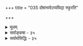 +++
title = "035 दोषाभावेऽप्यविद्या स्फुरति"

+++
<details><summary>मूलम्</summary>

दोषाभावेऽप्यविद्या स्फुरति यदि ततः किं न विश्वं तथा स्यात् सा चान्यां कल्पितां चेदभिलषति तथा साऽपि चेत्यव्यवस्था ।  
नापेक्षा चेदनादेरकलुषधिषणागोचरत्वात् सती स्यात् ब्रह्मैवास्यास्तु दोषो यदि न तु विरमेद्ब्रह्मणो नित्यभावात् ॥ ३५ ॥
</details>

<details><summary>सर्वाङ्कषा - ३५</summary>

अविद्यायाः कल्पनानुपपत्तिं प्रदर्शयति - दोषेत्यादि । **दोषाभावेऽपि** = अतिरिक्तस्य दोषस्याभावेऽपि, **अविद्या** = मिथ्याभूता अविद्या यदि **स्फुरति** = भासते, **ततः** = तर्हि **विश्वम्** = जगत् तथा क्रिं न **स्यात्** = कुतो न भासेत? तथा चाविद्यासाक्षिभूतं ब्रह्म अविद्यां कल्पयित्वा अविद्यमानं जगत् पश्यति यदि; तर्हि, अविद्याकल्पनं विनैव जगद्धुम एव ब्रह्मणः कुतो न भवेत्; 'तद्धेतोरेव तद्धेतुत्वे मध्ये किं तेन' इति न्यायात् । **तद्धेतोः** =अविद्याकल्पनहेतोः साक्षित्वस्यैव, **तद्धेतुत्वे** = जगद्दर्शनहेतुत्वे, **मध्ये** = जगद्ब्रह्मणोर्मध्ये **तेन** = अविद्यया **किम्** = प्रयोजनम् किम् ? साक्षादेव जगद्भमसंभवात् ॥ 

यदि ब्रह्मव्यतिरिक्तो दोषः आवश्यकः, तर्हि - सा **च** = अविद्या च **अन्याम्** = अविद्याम् कल्पिताम् अभिलषति **चेत्** =अपेक्षते चेत्, सापि **च** = एवं कल्पिता अविद्यापि **तथा** = अन्याम् अविद्याम् अपेक्षेत । **इति** = इंति हेतोः **अनवस्था** = अविद्यापरंपरानवस्था स्यात् । अनादेः अविद्यायाः **अपेक्षा** = अविद्यान्तरापेक्षा न चेत्, तदा **अकलुषितधिषणागोचरत्वात्** = दोषाजन्यज्ञानविषयत्वात् सा अविद्या **सती** = सत्या स्यात् । तथा चाद्वैतभङ्गः, सत्यद्वयाङ्गीकारात् । अस्तु ब्रह्मण एवाविद्याकल्पकत्वात् दोषपदवाच्यत्वमिति शङ्कते - **अस्याः** = अविद्यायाः ब्रह्मैव **दोषः** = कल्पकः अस्तु इति यदि, तदा ब्रह्मणः **नित्यभावात्** = नित्यत्वात् अविद्यासाक्षित्वमपि नित्यं स्यादिति न तु **विरमेत्** = कदाप्यविद्या न निवर्तेत । तथा चानिर्मोक्षप्रसङ्गः ॥ 



181. 

446 

[ प्रत्यक्षेण भावरूपाज्ञानासिद्धिः ] 

ज्ञातेऽज्ञातेऽप्यभावः खलु दुरवगमस्संविदस्तेन भावः 

स्यादज्ञानं, यदीहाप्यपरिहृतमिदं तद्विरोधादिसाम्यात् । 

‘ब्रह्मैव स्वाविद्यया संसरति, स्वविद्यया च मुच्यते' इति ब्रह्मविवर्तवादसारसंग्रहः । अतोऽविद्यया ब्रह्मण एव भ्रान्त्या जगद्दर्शनम्, वस्तुतः जगतः अभावात् । अविद्यमानस्य दर्शनं हि दोषवशात् । प्रकृते दोषः कः ? इति चेत्, अविद्यैव दोषः । अविद्या सत्या वा, मिथ्या वा? इति प्रश्ने सत्यत्वेऽद्वैतभङ्गात् मिथ्यैवेति ते वदन्ति । तर्हविद्यासाक्षित्वं प्रति दोषान्तरं कारणं वक्तव्यम् । ततश्चानवस्था । यदि कारणमन्तरापि भानम्, तर्हि अविद्यामन्तरापि प्रपञ्चदर्शनं भवतु । अतश्चानिर्मोक्षप्रसङ्गोऽनिवार्यः । तस्मान्मिथ्याभूताविद्याकल्पनानुपपत्तिर्दुष्परिहरा । सर्वं प्रश्नातीताया अविद्याया माहत्म्यादिति चेत्- 

विचारशास्त्रकर्ता स्याद् व्यास उन्मत्त एव ते । गीतोपदेष्टा कृष्णोऽपि भवेदुन्मत्त एव ते । नराणां बुद्धिजीवित्वं शास्त्रे लोकेऽपि संमतम् । विज्ञानात्मा हि जीवः स्यात् ततस्तर्कमपेक्षते ॥ तदर्थं रचितं शास्त्रं ऋषिभिः करुणालुभिः । बुद्धिकश्मलनाशाय निष्ठायै शान्तयेऽपि च ॥ अतोऽनिवार्यमेवैतत् तर्कशाणे परीक्षणम् । प्रमाणानां च सर्वेषां सर्वशङ्कापनुत्तये ॥ ३५ ॥
</details>


<details><summary>सर्वार्थसिद्धिः - ३५</summary>

दोषाभावेऽप्यविद्या स्फुरति यदि ततः किं न विश्वं तथा स्यात्  
सा चान्यां कल्पितां चेदभिलषति तथा साऽपि चेत्यव्यवस्था ।  
नापेक्षा चेदनादेरकलुषधिषणागोचरत्वात् सती स्यात्  
ब्रह्मैवास्यास्तु दोषो यदि न तु विरमेद्ब्रह्मणो नित्यभावात् ॥ ३५ ॥  
अथाविद्यास्वरूपसिद्धिरूपब्रह्मणस्तत्साक्षित्वं दोषनिरपेक्षं तत्सापेक्षं वेति विकल्पे पूर्वानुवादनानिष्टमाह - दोषेति ॥ मिथ्याभूतस्य कस्यचिद् दोषनिरपेक्षप्रकाशत्वे वियदादिप्रपञ्चस्यापि तथात्वं लाघवात् स्वीकार्यमेव । न चासौ प्रपञ्चप्रतिभासहेतुर्दृष्टः, येन लोकसिद्धदोषवन्न त्यज्येतेति भावः । अनुमानं तु निरसिष्यते । उत्तरानुवादेनानवस्थामाह - सेति । अनवस्थापरिहारं शङ्कते - नापेक्षेति । स्वरूपानादेस्तावदविद्याया न कल्पकापेक्षा, प्रवाहानादेर्नानवस्था दोषः स्वकारणातिरिक्तानपेक्षणादिति भावः । पक्षद्वयेऽप्यनिष्टमाह - अकलुषेति । स्वरूपानादिरविद्या निर्दोषया संविदा भाति; अन्यथा अनवस्थानात् । तथा च सत्यत्वं दुस्त्यजम् । अविद्या स्वप्रकाशे स्वकार्यप्रकाशे च स्वयमेव दोष इति मन्यसे, तर्हि सर्वमप्यनिर्वचनीयं दोषान्तरमनपेक्ष्यावभासेत, अविशेषम् । अन्यदनिर्वचनीयं कादाचित्कत्वात् कारणमपेक्षत इति चेत्, किमतः? न हि मृदादयो घटादीनां हेतवोऽपि दोषा इति व्यवह्रियन्ते, न च स्वेष्टमुक्तिहेतोर्दोषत्वं ब्रूषे । भवन्तु ना हेतवो दोषाः । अविद्याप्रवाहवादिभिः पूर्वनिवृत्तावप्युत्तरस्य स्थैर्यमङ्गीकृतम्, चिरप्रकाशश्च । तत्र दोषनिवृत्तावपि सिध्यता प्रकाशेन प्राग्वद्विषयस्य सत्यत्वं प्रसज्येत । सामग्र्यवस्थपूर्वदोषचरमक्षणजनितावुत्तरप्रकाशौ चिरमनुवर्तेते इति चेन्न; विषयस्थैर्येऽपि वृत्तिप्रकाशानामाशुतरविनाशित्वाभ्युपगमात्, सामग्रीसन्तत्या धारावाहिकदृष्टेश्च । न चाध्यासकाल एवाविद्या भाति, पश्चात्तु स्वरूपेणैवावतिष्ठत इति वाच्यम्, संविदधीनस्वसिद्धेस्तस्या अप्रकाशमानक्षणावस्थानायोगात् । ईश्वरस्य भातीति चेन्न; ईश्वरस्य बुद्धेरप्यदोषायत्तप्रकाशत्वे तद्विषयस्य सत्यत्वं सिध्येत्; दोषायत्तत्वे तु तद्दोषप्रकाशो निर्दोषस्य सदोषस्य वेति विकल्पदौःस्थ्यं प्राग्वत् । अथान्यनिरपेक्षं ब्रह्मैवाविद्याप्रकाशप्रयोजको दोष इति शङ्कते - ब्रह्मेति । एवं सति स्वरूपतः प्रवाहतो वाऽनादिरविद्या नोच्छिद्यत इत्याह - त्विति । तत्र निरपेक्षदोषानुवृत्तिं हेतुमाह - ब्रह्मण इति । तत्त्वधीप्रागभावविशिष्टस्य दोषत्वात् तदभावे कथमविद्या भासेतेति चेत्, हन्तैवं प्राप्ताप्राप्तविवेकेन तत्त्वधीप्रागभावस्यैव दोषत्वमायातम्; अलं भावरूपाविद्यादोहलेनेति ॥ ३५ ॥ इत्यविद्यादर्शनानुपपत्तिः ॥
</details>
